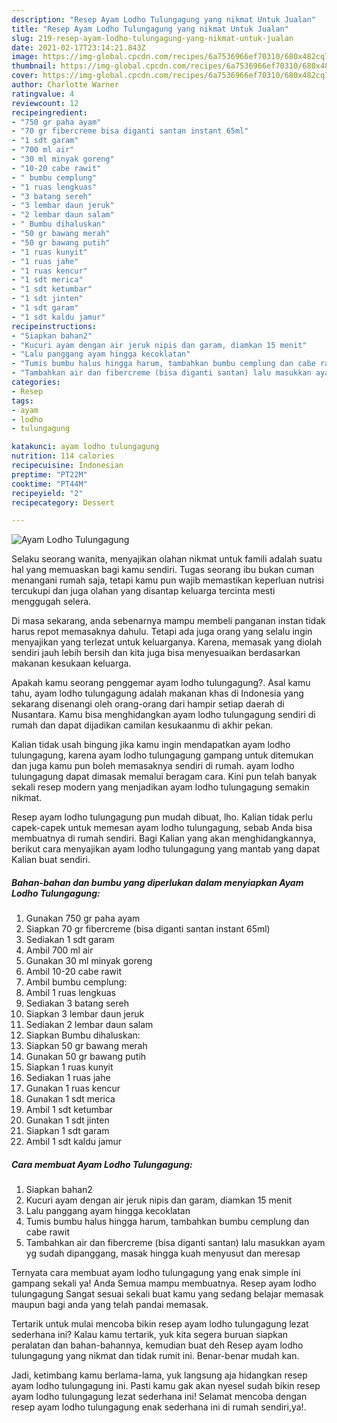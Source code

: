 ```yaml
---
description: "Resep Ayam Lodho Tulungagung yang nikmat Untuk Jualan"
title: "Resep Ayam Lodho Tulungagung yang nikmat Untuk Jualan"
slug: 219-resep-ayam-lodho-tulungagung-yang-nikmat-untuk-jualan
date: 2021-02-17T23:14:21.843Z
image: https://img-global.cpcdn.com/recipes/6a7536966ef70310/680x482cq70/ayam-lodho-tulungagung-foto-resep-utama.jpg
thumbnail: https://img-global.cpcdn.com/recipes/6a7536966ef70310/680x482cq70/ayam-lodho-tulungagung-foto-resep-utama.jpg
cover: https://img-global.cpcdn.com/recipes/6a7536966ef70310/680x482cq70/ayam-lodho-tulungagung-foto-resep-utama.jpg
author: Charlotte Warner
ratingvalue: 4
reviewcount: 12
recipeingredient:
- "750 gr paha ayam"
- "70 gr fibercreme bisa diganti santan instant 65ml"
- "1 sdt garam"
- "700 ml air"
- "30 ml minyak goreng"
- "10-20 cabe rawit"
- " bumbu cemplung"
- "1 ruas lengkuas"
- "3 batang sereh"
- "3 lembar daun jeruk"
- "2 lembar daun salam"
- " Bumbu dihaluskan"
- "50 gr bawang merah"
- "50 gr bawang putih"
- "1 ruas kunyit"
- "1 ruas jahe"
- "1 ruas kencur"
- "1 sdt merica"
- "1 sdt ketumbar"
- "1 sdt jinten"
- "1 sdt garam"
- "1 sdt kaldu jamur"
recipeinstructions:
- "Siapkan bahan2"
- "Kucuri ayam dengan air jeruk nipis dan garam, diamkan 15 menit"
- "Lalu panggang ayam hingga kecoklatan"
- "Tumis bumbu halus hingga harum, tambahkan bumbu cemplung dan cabe rawit"
- "Tambahkan air dan fibercreme (bisa diganti santan) lalu masukkan ayam yg sudah dipanggang, masak hingga kuah menyusut dan meresap"
categories:
- Resep
tags:
- ayam
- lodho
- tulungagung

katakunci: ayam lodho tulungagung 
nutrition: 114 calories
recipecuisine: Indonesian
preptime: "PT22M"
cooktime: "PT44M"
recipeyield: "2"
recipecategory: Dessert

---
```



![Ayam Lodho Tulungagung](https://img-global.cpcdn.com/recipes/6a7536966ef70310/680x482cq70/ayam-lodho-tulungagung-foto-resep-utama.jpg)

Selaku seorang wanita, menyajikan olahan nikmat untuk famili adalah suatu hal yang memuaskan bagi kamu sendiri. Tugas seorang ibu bukan cuman menangani rumah saja, tetapi kamu pun wajib memastikan keperluan nutrisi tercukupi dan juga olahan yang disantap keluarga tercinta mesti menggugah selera.

Di masa  sekarang, anda sebenarnya mampu membeli panganan instan tidak harus repot memasaknya dahulu. Tetapi ada juga orang yang selalu ingin menyajikan yang terlezat untuk keluarganya. Karena, memasak yang diolah sendiri jauh lebih bersih dan kita juga bisa menyesuaikan berdasarkan makanan kesukaan keluarga. 



Apakah kamu seorang penggemar ayam lodho tulungagung?. Asal kamu tahu, ayam lodho tulungagung adalah makanan khas di Indonesia yang sekarang disenangi oleh orang-orang dari hampir setiap daerah di Nusantara. Kamu bisa menghidangkan ayam lodho tulungagung sendiri di rumah dan dapat dijadikan camilan kesukaanmu di akhir pekan.

Kalian tidak usah bingung jika kamu ingin mendapatkan ayam lodho tulungagung, karena ayam lodho tulungagung gampang untuk ditemukan dan juga kamu pun boleh memasaknya sendiri di rumah. ayam lodho tulungagung dapat dimasak memalui beragam cara. Kini pun telah banyak sekali resep modern yang menjadikan ayam lodho tulungagung semakin nikmat.

Resep ayam lodho tulungagung pun mudah dibuat, lho. Kalian tidak perlu capek-capek untuk memesan ayam lodho tulungagung, sebab Anda bisa membuatnya di rumah sendiri. Bagi Kalian yang akan menghidangkannya, berikut cara menyajikan ayam lodho tulungagung yang mantab yang dapat Kalian buat sendiri.

<!--inarticleads1-->

##### Bahan-bahan dan bumbu yang diperlukan dalam menyiapkan Ayam Lodho Tulungagung:

1. Gunakan 750 gr paha ayam
1. Siapkan 70 gr fibercreme (bisa diganti santan instant 65ml)
1. Sediakan 1 sdt garam
1. Ambil 700 ml air
1. Gunakan 30 ml minyak goreng
1. Ambil 10-20 cabe rawit
1. Ambil  bumbu cemplung:
1. Ambil 1 ruas lengkuas
1. Sediakan 3 batang sereh
1. Siapkan 3 lembar daun jeruk
1. Sediakan 2 lembar daun salam
1. Siapkan  Bumbu dihaluskan:
1. Siapkan 50 gr bawang merah
1. Gunakan 50 gr bawang putih
1. Siapkan 1 ruas kunyit
1. Sediakan 1 ruas jahe
1. Gunakan 1 ruas kencur
1. Gunakan 1 sdt merica
1. Ambil 1 sdt ketumbar
1. Gunakan 1 sdt jinten
1. Siapkan 1 sdt garam
1. Ambil 1 sdt kaldu jamur




<!--inarticleads2-->

##### Cara membuat Ayam Lodho Tulungagung:

1. Siapkan bahan2
1. Kucuri ayam dengan air jeruk nipis dan garam, diamkan 15 menit
1. Lalu panggang ayam hingga kecoklatan
1. Tumis bumbu halus hingga harum, tambahkan bumbu cemplung dan cabe rawit
1. Tambahkan air dan fibercreme (bisa diganti santan) lalu masukkan ayam yg sudah dipanggang, masak hingga kuah menyusut dan meresap




Ternyata cara membuat ayam lodho tulungagung yang enak simple ini gampang sekali ya! Anda Semua mampu membuatnya. Resep ayam lodho tulungagung Sangat sesuai sekali buat kamu yang sedang belajar memasak maupun bagi anda yang telah pandai memasak.

Tertarik untuk mulai mencoba bikin resep ayam lodho tulungagung lezat sederhana ini? Kalau kamu tertarik, yuk kita segera buruan siapkan peralatan dan bahan-bahannya, kemudian buat deh Resep ayam lodho tulungagung yang nikmat dan tidak rumit ini. Benar-benar mudah kan. 

Jadi, ketimbang kamu berlama-lama, yuk langsung aja hidangkan resep ayam lodho tulungagung ini. Pasti kamu gak akan nyesel sudah bikin resep ayam lodho tulungagung lezat sederhana ini! Selamat mencoba dengan resep ayam lodho tulungagung enak sederhana ini di rumah sendiri,ya!.

